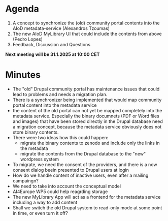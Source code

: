 # Agenda
1. A concept to synchronize the (old) community portal contents into the AIoD metadata-service (Alexandros Tzoumas)
2. The new AIoD MyLibrary UI that could include the contents from above (Pedro Lopes)
3. Feedback, Discussion and Questions

**Next meeting will be 31.1.2025 at 10:00 CET**



# Minutes
* The "old" Drupal community portal has maintenance issues that could lead to problems and needs a migration plan.
* There is a synchronizer being implemented that would map community portal content into the metadata service
* the content of the old portal can not yet be mapped completely into the metadata service. Especially the binary documnets (PDF or Word files and images) that have been stored directly in the Drupal database need a migration concept, because the metadata service obviously does not store binary contents.
* There were two ideas how this could happen:
  * migrate the binary contents to zenodo and include only the links in the metadata
  * migrate the contents from the Drupal database to the "new" wordpress system
* To migrate, we need the consent of the providers, and there is a now consent dialog beein presented to Drupal users at login
* How do we handle content of inactive users, even after a mailing campaingn?
* We need to take into account the conceptual model
* AI4Europe WP5 could help reagrding storage
* The new MyLibrary App will act as a frontend for the metadata service including a way to add content
* Shall we switch the old Drupal system to read-only mode at some point in time, or even turn it off? 

